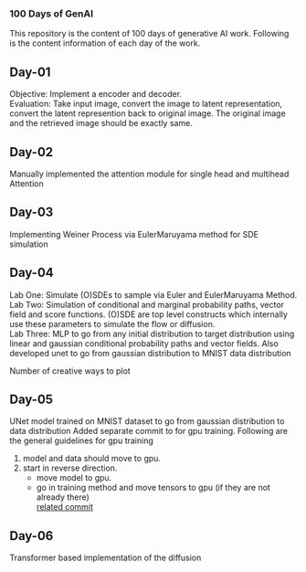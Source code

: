 ### 100 Days of GenAI

This repository is the content of 100 days of generative AI work.
Following is the content information of each day of the work.

## Day-01

Objective: Implement a encoder and decoder.  
Evaluation: Take input image, convert the image to latent representation, convert the latent represention back to original image. The original image and the retrieved image should be exactly same.

## Day-02

Manually implemented the attention module for single head and multihead Attention

## Day-03

Implementing Weiner Process via EulerMaruyama method for SDE simulation

## Day-04

Lab One: Simulate (O)SDEs to sample via Euler and EulerMaruyama Method.  
Lab Two: Simulation of conditional and marginal probability paths, vector field and score functions. (O)SDE are top level constructs which internally use these parameters to simulate the flow or diffusion.  
Lab Three: MLP to go from any initial distribution to target distribution using linear and gaussian conditional probability paths and vector fields. Also developed unet to go from gaussian distribution to MNIST data distribution

Number of creative ways to plot

## Day-05

UNet model trained on MNIST dataset to go from gaussian distribution to data distribution 
Added separate commit to for gpu training. Following are the general guidelines for gpu training 

1. model and data should move to gpu. 
2. start in reverse direction.
    - move model to gpu.
    - go in training method and move tensors to gpu (if they are not already there)  
[related commit](https://github.com/itsazibfarooq/100_Days_GenAI/commit/210b2179c9bd4eee4ee0d16d1445e8946d99b9cb)

## Day-06 

Transformer based implementation of the diffusion 

